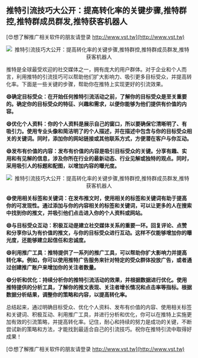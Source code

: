 ## **推特引流技巧大公开：提高转化率的关键步骤,推特群控,推特群成员群发,推特获客机器人**

[😍想了解推广相关软件的朋友请登录 http://www.vst.tw](http://www.vst.tw)

 <center><img src="https://vst.tw/MP4/tuiguang/png/3.png" alt="推特引流技巧大公开：提高转化率的关键步骤,推特群控,推特群成员群发,推特获客机器人"></center>

推特是全球最受欢迎的社交媒体之一，拥有庞大的用户群体。对于企业和个人而言，利用推特的引流技巧可以帮助他们扩大影响力、吸引更多目标受众，并提高转化率。下面是一些关键的步骤，帮助你在推特上实现更好的引流效果。

**😄确定目标受众：在开始任何推特引流活动之前，了解你的目标受众是至关重要的。确定你的目标受众的特征、兴趣和需求，以便你能够为他们提供有价值的内容。**

**😄优化个人资料：你的个人资料是展示自己的窗口，所以要确保它清晰明了、有吸引力。使用专业头像和简洁明了的个人描述，并在描述中包含与你的目标受众相关的关键词。同时，添加你的网站链接或其他联系方式，方便潜在客户与你互动。**

**😄发布有价值的内容：发布有价值的内容是吸引目标受众的关键。分享有趣、实用和有见解的信息，涉及你所在行业的最新动态、行业见解或独特的观点。同时，采用吸引人的标题和配图，以增加内容的曝光度。**

 <center><img src="https://vst.tw/MP4/tuiguang/png/5.png" alt="推特引流技巧大公开：提高转化率的关键步骤,推特群控,推特群成员群发,推特获客机器人"></center>

**😄使用相关标签和关键词：在发布推文时，使用相关的标签和关键词有助于提高你的可发现性。通过添加与你的内容相关的标签和关键词，可以让更多的人在搜索中找到你的推文，并吸引他们点击进入你的个人资料或网站。**

**😄与目标受众互动：积极互动是建立社交媒体关系的重要一环。回复评论、点赞和分享你认为有价值的推文，与你的目标受众进行互动。这样不仅能够增加你的曝光度，还能够建立起信任和忠诚度。**

**😄利用推广工具：推特提供了一系列的推广工具，可以帮助你扩大影响力并提高转化率。例如，你可以使用推特广告服务来针对特定的受众群体投放广告，或者通过创建推广账户来增加你的关注者数量。**

**😄分析和优化：持续分析你的推特引流活动的效果，并根据数据进行优化。使用推特提供的分析工具，了解你的推文表现、关注者增长情况和点击率等指标。根据数据分析结果，调整你的策略和内容，以提高转化率。**

总结起来，通过明确目标受众、优化个人资料、发布有价值的内容、使用相关标签和关键词、积极互动、利用推广工具，并进行分析和优化，你可以在推特上实施更加有效的引流策略，并提高转化率。记住，耐心和持续的努力是成功的关键，不断尝试新的策略和方法，才能找到最适合自己的引流技巧。祝你在推特引流中取得好成果！

[😍想了解推广相关软件的朋友请登录 http://www.vst.tw](http://www.vst.tw)



